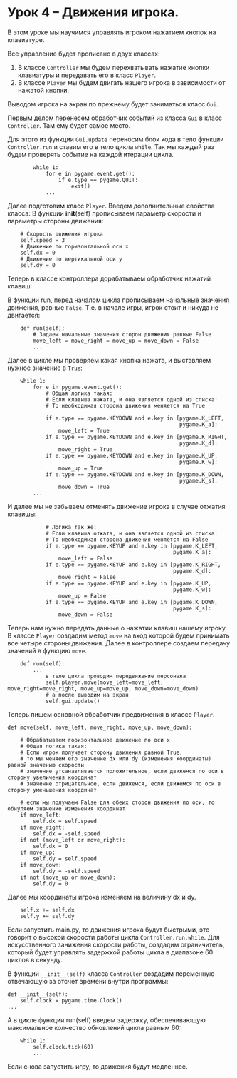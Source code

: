 # Урок 4 – Движения игрока.
В этом уроке мы научимся управлять игроком нажатием кнопок на клавиатуре.

Все управление будет прописано в двух классах:
1. В классе `Controller` мы будем перехватывать нажатие кнопки клавиатуры и передавать его в класс `Player`.
2. В классе `Player` мы будем двигать нашего игрока в зависимости от нажатой кнопки.

Выводом игрока на экран по прежнему будет заниматься класс `Gui`.

Первым делом перенесем обработчик событий из класса `Gui` в класс `Controller`. Там ему будет самое место.

Для этого из функции `Gui.update` переносим блок кода в тело функции `Controller.run` и ставим его в тело цикла `while`. Так мы каждый раз будем проверять событие на каждой итерации цикла.

            while 1:
                for e in pygame.event.get():
                    if e.type == pygame.QUIT:
                        exit()
                ...

Далее подготовим класс `Player`. Введем дополнительные свойства класса:
В функции __init__(self) прописываем параметр скорости и параметры стороны движения:

        # Скорость движения игрока
        self.speed = 3
        # Движение по горизонтальной оси x
        self.dx = 0
        # Движение по вертикальной оси y
        self.dy = 0

Теперь в классе контроллера дорабатываем обработчик нажатий клавиш:

В функции run, перед началом цикла прописываем начальные значения движения, равные `False`. Т.е. в начале игры, игрок стоит и никуда не двигается:

        def run(self):
            # Задаем начальные значения сторон движения равные False
            move_left = move_right = move_up = move_down = False
            ...

Далее в цикле мы проверяем какая кнопка нажата, и выставляем нужное значение в `True`:

        while 1:
            for e in pygame.event.get():
                # Общая логика такая:
                # Если клавиша нажата, и она является одной из списка:
                # То необходимая сторона движения меняется на True

                if e.type == pygame.KEYDOWN and e.key in [pygame.K_LEFT,
                                                          pygame.K_a]:
                    move_left = True
                if e.type == pygame.KEYDOWN and e.key in [pygame.K_RIGHT,
                                                          pygame.K_d]:
                    move_right = True
                if e.type == pygame.KEYDOWN and e.key in [pygame.K_UP,
                                                          pygame.K_w]:
                    move_up = True
                if e.type == pygame.KEYDOWN and e.key in [pygame.K_DOWN,
                                                          pygame.K_s]:
                    move_down = True
            ...

И далее мы не забываем отменять движение игрока в случае отжатия клавишы:

                # Логика так же:
                # Если клавиша отжата, и она является одной из списка:
                # То необходимая сторона движения меняется на False
                if e.type == pygame.KEYUP and e.key in [pygame.K_LEFT,
                                                        pygame.K_a]:
                    move_left = False
                if e.type == pygame.KEYUP and e.key in [pygame.K_RIGHT,
                                                        pygame.K_d]:
                    move_right = False
                if e.type == pygame.KEYUP and e.key in [pygame.K_UP,
                                                        pygame.K_w]:
                    move_up = False
                if e.type == pygame.KEYUP and e.key in [pygame.K_DOWN,
                                                        pygame.K_s]:
                    move_down = False

Теперь нам нужно передать данные о нажатии клавиш нашему игроку. В классе `Player` создадим метод `move` на вход которой будем принимать все четыре стороны движения.
Далее в контроллере создаем передачу значений в функцию `move`.

        def run(self):
            ...
                в теле цикла проводим передвижение персонажа
                self.player.move(move_left=move_left, move_right=move_right, move_up=move_up, move_down=move_down)
                # а после выводим на экран
                self.gui.update()

Теперь пишем основной обработчик предвижения в классе `Player`.

    def move(self, move_left, move_right, move_up, move_down):
        
        # Обрабатываем горизонтальное движение по оси x
        # Общая логика такая:
        # Если игрок получает сторону движения равной True,
        # то мы меняем его значение dx или dy (изменения координаты) равной значению скорости
        # значение утсанавливается положительное, если движемся по оси в сторону увеличения координат
        # значение отрицательное, если движемся, если движемся по оси в сторону уменьшения координат
        
        # если мы получаем False для обеих сторон движения по оси, то обнуляем значение изменения координат
        if move_left:
            self.dx = self.speed
        if move_right:
            self.dx = -self.speed
        if not (move_left or move_right):
            self.dx = 0
        if move_up:
            self.dy = self.speed
        if move_down:
            self.dy = -self.speed
        if not (move_up or move_down):
            self.dy = 0

Далее мы координаты игрока изменяем на величину dx и dy.

        self.x += self.dx
        self.y += self.dy

Если запустить main.py, то движения игрока будут быстрыми, это говорит о высокой скорости работы цикла `Controller.run.while`.
Для искусственного занижения скорости работы, создадим ограничитель, который будет управлять задержкой работы цикла в диапазоне 60 циклов в секунду.

В функции `__init__(self)` класса `Controller` создадим переменную отвечающую за отсчет времени внутри программы:

    def __init__(self):
        self.clock = pygame.time.Clock()
    ...

А в цикле функции run(self) введем задержку, обеспечивающую максимальное колчество обновлений цикла равным 60:

        while 1:
            self.clock.tick(60)
            ...

Если снова запустить игру, то движения будут медленнее.
